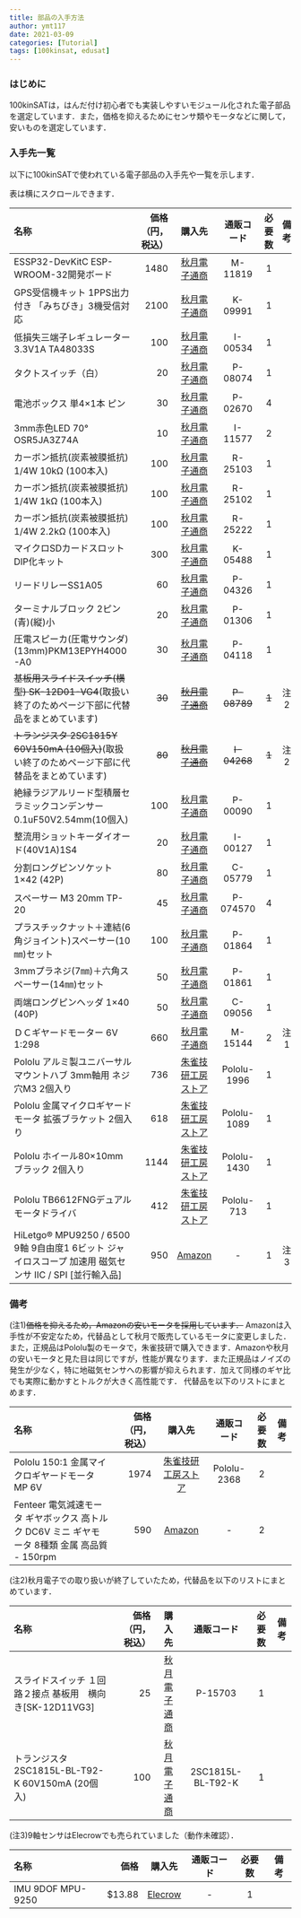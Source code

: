 ```yaml
---
title: 部品の入手方法
author: ymt117
date: 2021-03-09
categories: [Tutorial]
tags: [100kinsat, edusat]
---
```


### はじめに

100kinSATは，はんだ付け初心者でも実装しやすいモジュール化された電子部品を選定しています．また，価格を抑えるためにセンサ類やモータなどに関して，安いものを選定しています．

### 入手先一覧

以下に100kinSATで使われている電子部品の入手先や一覧を示します．

表は横にスクロールできます．

|名称|価格（円，税込）|購入先|通販コード|必要数|備考|
|:---|---:|:---:|:---:|:---:|:---:|
|ESSP32-DevKitC ESP-WROOM-32開発ボード|1480|[秋月電子通商](http://akizukidenshi.com/catalog/g/gM-11819/)|M-11819|1|
|GPS受信機キット 1PPS出力付き 「みちびき」3機受信対応|2100|[秋月電子通商](http://akizukidenshi.com/catalog/g/gK-09991/)|K-09991|1|
|低損失三端子レギュレーター 3.3V1A TA48033S|100|[秋月電子通商](http://akizukidenshi.com/catalog/g/gI-00534/)|I-00534|1|
|タクトスイッチ（白）|20|[秋月電子通商](http://akizukidenshi.com/catalog/g/gP-08074/)|P-08074|1|
|電池ボックス 単4×1本 ピン|30|[秋月電子通商](http://akizukidenshi.com/catalog/g/gP-02670/)|P-02670|4|
|3mm赤色LED 70° OSR5JA3Z74A|10|[秋月電子通商](http://akizukidenshi.com/catalog/g/gI-11577/)|I-11577|2|
|カーボン抵抗(炭素被膜抵抗) 1/4W 10kΩ (100本入)|100|[秋月電子通商](http://akizukidenshi.com/catalog/g/gR-25103/)|R-25103|1|
|カーボン抵抗(炭素被膜抵抗) 1/4W 1kΩ (100本入)|100|[秋月電子通商](http://akizukidenshi.com/catalog/g/gR-25102/)|R-25102|1|
|カーボン抵抗(炭素被膜抵抗) 1/4W 2.2kΩ (100本入)|100|[秋月電子通商](http://akizukidenshi.com/catalog/g/gR-25222/)|R-25222|1|
|マイクロSDカードスロットDIP化キット|300|[秋月電子通商](http://akizukidenshi.com/catalog/g/gK-05488/)|K-05488|1|
|リードリレーSS1A05|60|[秋月電子通商](http://akizukidenshi.com/catalog/g/gP-04326/)|P-04326|1|
|ターミナルブロック 2ピン(青)(縦)小|20|[秋月電子通商](http://akizukidenshi.com/catalog/g/gP-01306/)|P-01306|1|
|圧電スピーカ(圧電サウンダ)(13mm)PKM13EPYH4000-A0|30|[秋月電子通商](http://akizukidenshi.com/catalog/g/gP-04118/)|P-04118|1|
|~~基板用スライドスイッチ(横型) SK-12D01-VG4~~(取扱い終了のためページ下部に代替品をまとめています)|~~30~~|~~[秋月電子通商](http://akizukidenshi.com/catalog/g/gP-08789/)~~|~~P-08789~~|~~1~~|注2|
|~~トランジスタ 2SC1815Y 60V150mA (10個入)~~(取扱い終了のためページ下部に代替品をまとめています)|~~80~~|~~[秋月電子通商](http://akizukidenshi.com/catalog/g/gI-04268/)~~|~~I-04268~~|~~1~~|注2|
|絶縁ラジアルリード型積層セラミックコンデンサー0.1uF50V2.54mm(10個入)|100|[秋月電子通商](http://akizukidenshi.com/catalog/g/gP-00090/)|P-00090|1|
|整流用ショットキーダイオード(40V1A)1S4|20|[秋月電子通商](http://akizukidenshi.com/catalog/g/gI-00127/)|I-00127|1|
|分割ロングピンソケット 1×42 (42P)|80|[秋月電子通商](http://akizukidenshi.com/catalog/g/gC-05779/)|C-05779|1|
|スペーサー M3 20mm TP-20|45|[秋月電子通商](http://akizukidenshi.com/catalog/g/gP-07570/)|P-074570|4|
|プラスチックナット＋連結(6角ジョイント)スペーサー(10㎜)セット|100|[秋月電子通商](http://akizukidenshi.com/catalog/g/gP-01864/)|P-01864|1|
|3mmプラネジ(7㎜)＋六角スペーサー(14㎜)セット|50|[秋月電子通商](http://akizukidenshi.com/catalog/g/gP-01861/)|P-01861|1|
|両端ロングピンヘッダ 1×40 (40P)|50|[秋月電子通商](http://akizukidenshi.com/catalog/g/gC-09056/)|C-09056|1|
|ＤＣギヤードモーター 6V 1:298|660|[秋月電子通商](https://akizukidenshi.com/catalog/g/gM-15144/)|M-15144|2|注1|
|Pololu アルミ製ユニバーサルマウントハブ 3mm軸用 ネジ穴M3 2個入り|736|[朱雀技研工房ストア](https://store.shopping.yahoo.co.jp/suzakulab/Pololu-1996.html)|Pololu-1996|1|
|Pololu 金属マイクロギヤードモータ 拡張ブラケット 2個入り|618|[朱雀技研工房ストア](https://store.shopping.yahoo.co.jp/suzakulab/pololu-1089.html)|Pololu-1089|1|
|Pololu ホイール80×10mm ブラック 2個入り|1144|[朱雀技研工房ストア](https://store.shopping.yahoo.co.jp/suzakulab/pololu-1430.html)|Pololu-1430|1|
|Pololu TB6612FNGデュアルモータドライバ|412|[朱雀技研工房ストア](https://store.shopping.yahoo.co.jp/suzakulab/pololu-713.html)|Pololu-713|1|
|HiLetgo® MPU9250 / 6500 9軸 9自由度1 6ビット ジャイロスコープ 加速用 磁気センサ IIC / SPI [並行輸入品]|950|[Amazon](http://amzn.asia/d/8UsrFbi)|-|1|注3|


### 備考

(注1)~~価格を抑えるため，Amazonの安いモータを採用しています．~~
Amazonは入手性が不安定なため，代替品として秋月で販売しているモータに変更しました．
また，正規品はPololu製のモータで，朱雀技研で購入できます．Amazonや秋月の安いモータと見た目は同じですが，性能が異なります．また正規品はノイズの発生が少なく，特に地磁気センサへの影響が抑えられます．加えて同様のギヤ比でも実際に動かすとトルクが大きく高性能です．
代替品を以下のリストにまとめます．

|名称|価格（円，税込）|購入先|通販コード|必要数|備考|
|:---|---:|:---:|:---:|:---:|:---:|
|Pololu 150:1 金属マイクロギヤードモータ MP 6V|1974|[朱雀技研工房ストア](https://store.shopping.yahoo.co.jp/suzakulab/pololu-2368.html)|Pololu-2368|2|
|Fenteer 電気減速モータ ギヤボックス 高トルク DC6V ミニ ギヤモータ 8種類 金属 高品質 - 150rpm|590|[Amazon](https://www.amazon.co.jp/dp/B07C7X2C85/ref=cm_sw_em_r_mt_dp_U_l-tuCbVFG8PVY)|-|2||


(注2)秋月電子での取り扱いが終了していたため，代替品を以下のリストにまとめています．

|名称|価格（円，税込）|購入先|通販コード|必要数|備考|
|:---|---:|:---:|:---:|:---:|:---:|
|スライドスイッチ １回路２接点 基板用　横向き[SK-12D11VG3]|25|[秋月電子通商](https://akizukidenshi.com/catalog/g/gP-15703/)|P-15703|1||
|トランジスタ 2SC1815L-BL-T92-K 60V150mA (20個入)|100|[秋月電子通商](https://akizukidenshi.com/catalog/g/gI-13491/)|2SC1815L-BL-T92-K|1||

(注3)9軸センサはElecrowでも売られていました（動作未確認）．

|名称|価格|購入先|通販コード|必要数|備考|
|:---|---:|:---:|:---:|:---:|:---:|
|IMU 9DOF MPU-9250|$13.88|[Elecrow](https://www.elecrow.com/imu-9dof-mpu9250-p-1239.html)|-|1|